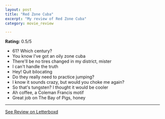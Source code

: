 ```yaml
---
layout: post
title: "Red Zone Cuba"
excerpt: "My review of Red Zone Cuba"
category: movie_review

---
```


**Rating:** 0.5/5

* 61? Which century?
* You know I've got an oily zone cuba
* There'll be no tires changed in my district, mister
* I can't handle the truth
* Hey! Quit bilocating
* Do they really need to practice jumping?
* I know it sounds crazy, but would you choke me again?
* So that's tungsten? I thought it would be cooler
* Ah coffee, a Coleman Francis motif
* Great job on The Bay of Pigs, honey

<hr>

[See Review on Letterboxd](https://boxd.it/5xdSE3)
